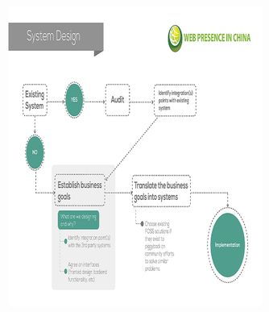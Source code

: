 <a class="imgpopup" href="system%20design.jpg"><img src="system%20design.jpg" width="940" height="594"></a>